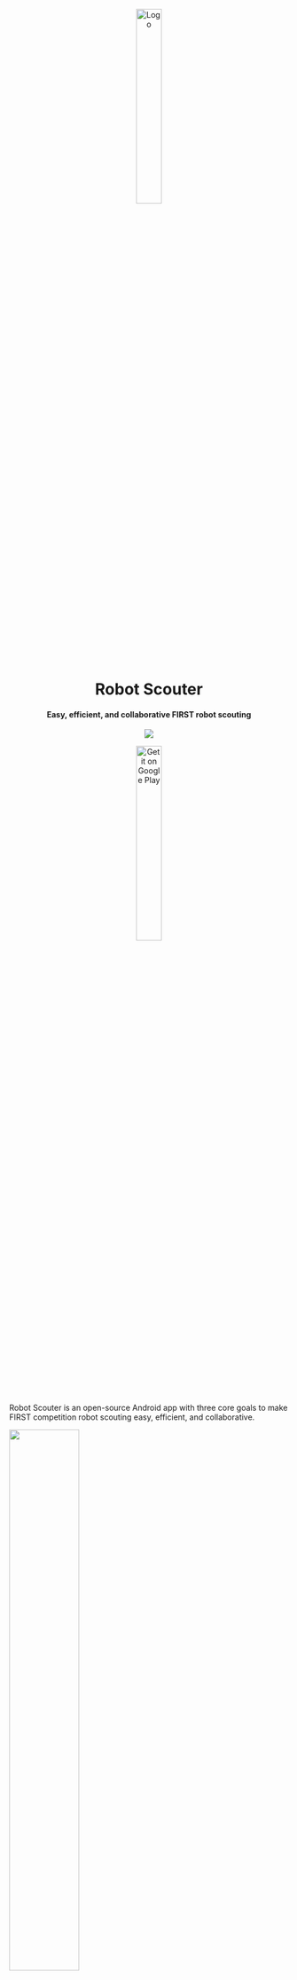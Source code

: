 <p align="center">
    <a href="https://play.google.com/store/apps/details?id=com.supercilex.robotscouter&utm_source=https://github.com/SUPERCILEX/Robot-Scouter/">
        <img alt="Logo" src="https://supercilex.github.io/Robot-Scouter/assets/logo.svg" width="30%" />
    </a>
</p>

<h1 align="center">
    Robot Scouter
</h1>

<h4 align="center">
    Easy, efficient, and collaborative FIRST robot scouting
</h4>

<p align="center">
    <a href="https://travis-ci.org/SUPERCILEX/Robot-Scouter">
        <img src="https://img.shields.io/travis/SUPERCILEX/Robot-Scouter/master.svg?style=flat-square" />
    </a>
</p>

<p align="center">
    <a href="https://play.google.com/store/apps/details?id=com.supercilex.robotscouter&utm_source=https://github.com/SUPERCILEX/Robot-Scouter/">
         <img alt="Get it on Google Play" src="https://play.google.com/intl/en_us/badges/images/generic/en_badge_web_generic.png" width="30%" />
    </a>
</p>

Robot Scouter is an open-source Android app with three core goals to make FIRST competition robot
scouting easy, efficient, and collaborative.

<img src="docs/demo.gif" width="50%" height="50%" />

## Features

- **Full offline support** 📡
- **No setup required i.e. no databases** 🗄️ (managing databases = 💩)
- Easy sharing between users 🔗
- Seamless collaboration: multiple people can scout the same team, different teams, or go solo on
  Android N and use split screen mode to scout several teams at once.
- **Customizable scouting templates** 📃 with several different metrics to choose from:
  - header/title 🔖
  - true/false (checkbox)
  - stopwatch (for keeping track of cycle time) ⏱️
  - number (counter)
  - list (item selector)
  - text (notes) 📜
- **Integration with [The Blue Alliance](https://www.thebluealliance.com)** to automatically populate relevant team info
- **Advanced spreadsheet exporting:**
  - Averages are computed for each team automatically
  - A global average sheet is included to compare teams against each other 📊
  - Fancy formatting on devices with Android Lollipop (21) and above 🎀
  - **Charts!** 📈
  - PSA: Excel spreadsheets can easily be
    [converted to Google Sheets](https://support.google.com/docs/answer/6055139).
  - JSON exports are also supported for custom analysis (e.g. in Tableau)
- And more!

## Contributing 💗

Want to add features, fix bugs, or just poke around the code? No problem! Just make sure to read
the [contribution guidelines](.github/CONTRIBUTING.md) before getting in too deep.

If you know another language, please help
[translate Robot Scouter](https://www.transifex.com/supercilex/robot-scouter/)!

### Learning 📚
- Get familiar with [Firebase](https://firebase.google.com) to understand the core technologies behind Robot Scouter
- Take careful note of [Firestore](https://firebase.google.com/docs/firestore/) and
  [Firebase-UI](https://github.com/firebase/FirebaseUI-Android)

## Environment setup 💻

1. [Move the dummy files](https://github.com/SUPERCILEX/Robot-Scouter/blob/af4f271a5169d043dc9ef289d322ddb325758304/building/setup.sh#L3-L7)
   into position
1. If you are working with Firestore or need access to other Firebase technologies,
   [create your own Firebase project](https://firebase.google.com/docs/android/setup#manually_add_firebase)
   and replace the dummy [google-services.json](travis-dummies/google-services.json) with the one
   created in your Firebase project
1. Run `./gradlew check` to make sure the Travis build will pass
1. That's it! 🚀

**Note:** to improve build performance, pass in the `devBuild` flag to Gradle by searching for
`Gradle-Android Compiler` in Intellij and adding `-PdevBuild` to the CLI options.

## Psst... 🤐

If you want to get the latest build from master, you can join the
[alpha testers community](https://plus.google.com/communities/111840458526472018249)
and the [beta](https://play.google.com/apps/testing/com.supercilex.robotscouter).
